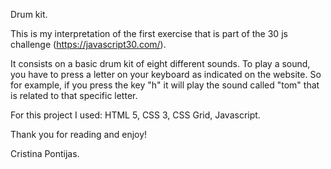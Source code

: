 Drum kit.

This is my interpretation of the first exercise that is part of the 30 js challenge (https://javascript30.com/).

It consists on a basic drum kit of eight different sounds. To play a sound, you have to press a letter on your keyboard as indicated on the website. So for example, if you press the key "h" it will play the sound called "tom" that is related to that specific letter.

For this project I used: HTML 5, CSS 3, CSS Grid, Javascript.

Thank you for reading and enjoy!

Cristina Pontijas.
